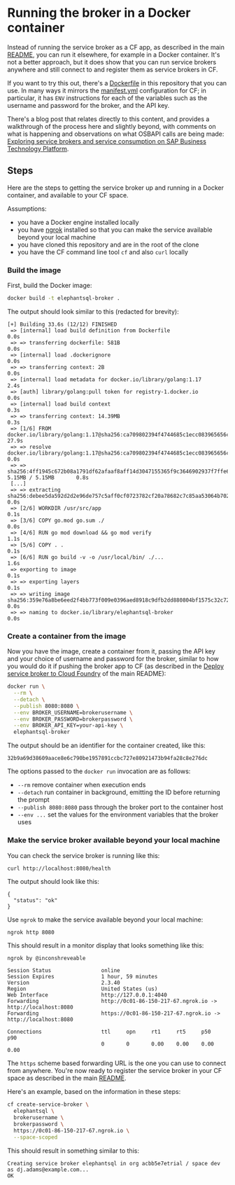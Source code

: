 # Running the broker in a Docker container

Instead of running the service broker as a CF app, as described in the main [README](README.md), you can run it elsewhere, for example in a Docker container. It's not a better approach, but it does show that you can run service brokers anywhere and still connect to and register them as service brokers in CF.

If you want to try this out, there's a [Dockerfile](Dockerfile) in this repository that you can use. In many ways it mirrors the [manifest.yml](manifest.yml) configuration for CF; in particular, it has `ENV` instructions for each of the variables such as the username and password for the broker, and the API key.

There's a blog post that relates directly to this content, and provides a walkthrough of the process here and slightly beyond, with comments on what is happening and observations on what OSBAPI calls are being made: [Exploring service brokers and service consumption on SAP Business Technology Platform](https://blogs.sap.com/2022/03/08/exploring-service-brokers-and-cf-on-sap-business-technology-platform/).

## Steps

Here are the steps to getting the service broker up and running in a Docker container, and available to your CF space.

Assumptions:

* you have a Docker engine installed locally
* you have [ngrok](https://ngrok.com/) installed so that you can make the service available beyond your local machine
* you have cloned this repository and are in the root of the clone
* you have the CF command line tool `cf` and also `curl` locally

### Build the image

First, build the Docker image:

```bash
docker build -t elephantsql-broker .
```

The output should look similar to this (redacted for brevity):

```
[+] Building 33.6s (12/12) FINISHED
 => [internal] load build definition from Dockerfile                                                 0.0s
 => => transferring dockerfile: 581B                                                                 0.0s
 => [internal] load .dockerignore                                                                    0.0s
 => => transferring context: 2B                                                                      0.0s
 => [internal] load metadata for docker.io/library/golang:1.17                                       2.4s
 => [auth] library/golang:pull token for registry-1.docker.io                                        0.0s
 => [internal] load build context                                                                    0.3s
 => => transferring context: 14.39MB                                                                 0.3s
 => [1/6] FROM docker.io/library/golang:1.17@sha256:ca709802394f4744685c1ecc083965656c3633799a005e  27.9s
 => => resolve docker.io/library/golang:1.17@sha256:ca709802394f4744685c1ecc083965656c3633799a005e9  0.0s
 => => sha256:4ff1945c672b08a1791df62afaaf8aff14d3047155365f9c3646902937f7ffe6 5.15MB / 5.15MB       0.8s
 [...]
 => => extracting sha256:debee5da592d2d2e96de757c5aff0cf0723782cf20a78682c7c85aa53064b702            0.0s
 => [2/6] WORKDIR /usr/src/app                                                                       0.1s
 => [3/6] COPY go.mod go.sum ./                                                                      0.0s
 => [4/6] RUN go mod download && go mod verify                                                       1.1s
 => [5/6] COPY . .                                                                                   0.1s
 => [6/6] RUN go build -v -o /usr/local/bin/ ./...                                                   1.6s
 => exporting to image                                                                               0.1s
 => => exporting layers                                                                              0.1s
 => => writing image sha256:359e76a8be6eed2f4bb773f009e0396aed8918c9dfb2dd880804bf1575c32c72         0.0s
 => => naming to docker.io/library/elephantsql-broker                                                0.0s
```

### Create a container from the image

Now you have the image, create a container from it, passing the API key and your choice of username and password for the broker, similar to how you would do it if pushing the broker app to CF (as described in the [Deploy service broker to Cloud Foundry](#deploy-service-broker-to-cloud-foundry) of the main README):

```bash
docker run \
  --rm \
  --detach \
  --publish 8080:8080 \
  --env BROKER_USERNAME=brokerusername \
  --env BROKER_PASSWORD=brokerpassword \
  --env BROKER_API_KEY=your-api-key \
  elephantsql-broker
```

The output should be an identifier for the container created, like this:

```
32b9a69d38609aace8e6c790be1957891ccbc727e80921473b94fa28c8e276dc
```

The options passed to the `docker run` invocation are as follows:

* `--rm` remove container when execution ends
* `--detach` run container in background, emitting the ID before returning the prompt
* `--publish 8080:8080` pass through the broker port to the container host
* `--env ...` set the values for the environment variables that the broker uses

### Make the service broker available beyond your local machine

You can check the service broker is running like this:

```bash
curl http://localhost:8080/health
```

The output should look like this:
```
{
  "status": "ok"
}
```

Use `ngrok` to make the service available beyond your local machine:

```
ngrok http 8080
```

This should result in a monitor display that looks something like this:

```
ngrok by @inconshreveable

Session Status                online
Session Expires               1 hour, 59 minutes
Version                       2.3.40
Region                        United States (us)
Web Interface                 http://127.0.0.1:4040
Forwarding                    http://0c01-86-150-217-67.ngrok.io -> http://localhost:8080
Forwarding                    https://0c01-86-150-217-67.ngrok.io -> http://localhost:8080

Connections                   ttl     opn     rt1     rt5     p50     p90
                              0       0       0.00    0.00    0.00    0.00
```

The `https` scheme based forwarding URL is the one you can use to connect from anywhere. You're now ready to register the service broker in your CF space as described in the main [README](README.md).

Here's an example, based on the information in these steps:

```bash
cf create-service-broker \
  elephantsql \
  brokerusername \
  brokerpassword \
  https://0c01-86-150-217-67.ngrok.io \
  --space-scoped
```

This should result in something similar to this:

```
Creating service broker elephantsql in org acbb5e7etrial / space dev as dj.adams@example.com...
OK
```

